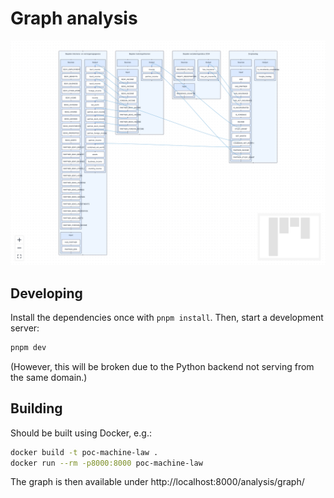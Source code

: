 # Graph analysis

![Screenshot](static/img/screenshot.png)


## Developing

Install the dependencies once with `pnpm install`. Then, start a development server:

```sh
pnpm dev
```

(However, this will be broken due to the Python backend not serving from the same domain.)


## Building

Should be built using Docker, e.g.:

```sh
docker build -t poc-machine-law .
docker run --rm -p8000:8000 poc-machine-law
```

The graph is then available under http://localhost:8000/analysis/graph/
